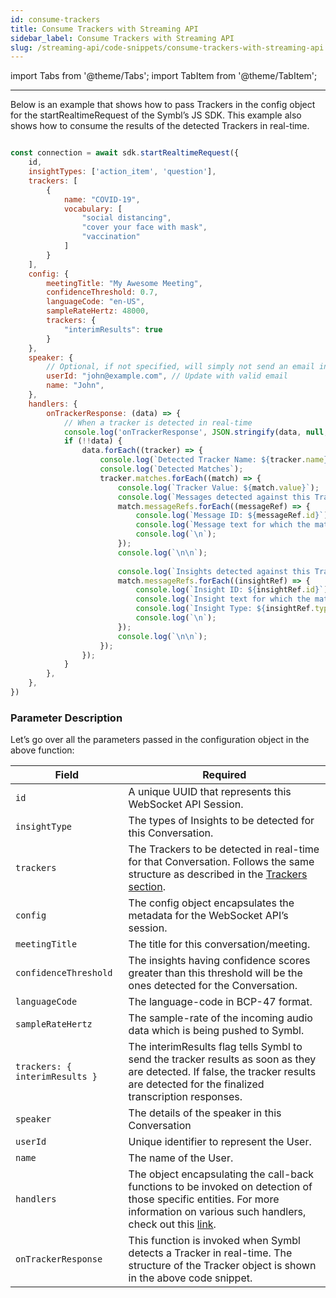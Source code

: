 ```yaml
---
id: consume-trackers
title: Consume Trackers with Streaming API
sidebar_label: Consume Trackers with Streaming API
slug: /streaming-api/code-snippets/consume-trackers-with-streaming-api
---
```

import Tabs from '@theme/Tabs';
import TabItem from '@theme/TabItem';

---

Below is an example that shows how to pass Trackers in the config object for the startRealtimeRequest of the Symbl’s JS SDK. This example also shows how to consume the results of the detected Trackers in real-time.

```js

const connection = await sdk.startRealtimeRequest({
    id,
    insightTypes: ['action_item', 'question'],
    trackers: [
        {
            name: "COVID-19",
            vocabulary: [
                "social distancing",
                "cover your face with mask",
                "vaccination"
            ]
        }
    ],
    config: {
        meetingTitle: "My Awesome Meeting",
        confidenceThreshold: 0.7,
        languageCode: "en-US",
        sampleRateHertz: 48000,
        trackers: {
            "interimResults": true
        }
    },
    speaker: {
        // Optional, if not specified, will simply not send an email in the end.
        userId: "john@example.com", // Update with valid email
        name: "John",
    },
    handlers: {
        onTrackerResponse: (data) => {
            // When a tracker is detected in real-time
            console.log('onTrackerResponse', JSON.stringify(data, null, 2));
            if (!!data) {
                data.forEach((tracker) => {
                    console.log(`Detected Tracker Name: ${tracker.name}`);
                    console.log(`Detected Matches`);
                    tracker.matches.forEach((match) => {
                        console.log(`Tracker Value: ${match.value}`);
                        console.log(`Messages detected against this Tracker`);
                        match.messageRefs.forEach((messageRef) => {
                            console.log(`Message ID: ${messageRef.id}`);
                            console.log(`Message text for which the match was detected: ${messageRef.text}`);
                            console.log(`\n`);
                        });
                        console.log(`\n\n`);
                        
                        console.log(`Insights detected against this Tracker`);
                        match.messageRefs.forEach((insightRef) => {
                            console.log(`Insight ID: ${insightRef.id}`);
                            console.log(`Insight text for which the match was detected: ${insightRef.text}`);
                            console.log(`Insight Type: ${insightRef.type}`);
                            console.log(`\n`);
                        });
                        console.log(`\n\n`);
                    });
                });
            }
        },
    },
})
```
### Parameter Description

Let’s go over all the parameters passed in the configuration object in the above function:

Field | Required | 
---------- | ------- | 
`id` | A unique UUID that represents this WebSocket API Session.
`insightType` | The types of Insights to be detected for this Conversation.
`trackers`| The Trackers to be detected in real-time for that Conversation. Follows the same structure as described in the [Trackers section](/docs/management-api/trackers/create-tracker#sample-request-body).
`config`| The config object encapsulates the metadata for the WebSocket API’s session.
`meetingTitle`| The title for this conversation/meeting.
`confidenceThreshold` | The insights having confidence scores greater than this threshold will be the ones detected for the Conversation.
`languageCode` | The language-code in BCP-47 format. 
`sampleRateHertz`| The sample-rate of the incoming audio data which is being pushed to Symbl.
`trackers: { interimResults }`| The interimResults flag tells Symbl to send the tracker results as soon as they are detected. If false, the tracker results are detected for the finalized transcription responses.
`speaker` | The details of the speaker in this Conversation
`userId`| Unique identifier to represent the User.
`name` | The name of the User.
`handlers` | The object encapsulating the call-back functions to be invoked on detection of those specific entities. For more information on various such handlers, check out this [link](/docs/javascript-sdk/tutorials/receive-ai-insights-from-your-computer/).
`onTrackerResponse`| This function is invoked when Symbl detects a Tracker in real-time. The structure of the Tracker object is shown in the above code snippet.